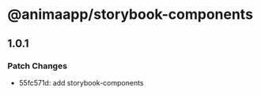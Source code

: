 # @animaapp/storybook-components

## 1.0.1

### Patch Changes

- 55fc571d: add storybook-components
